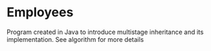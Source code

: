# Employees
Program created in Java to introduce multistage inheritance and its implementation.
See algorithm for more details
